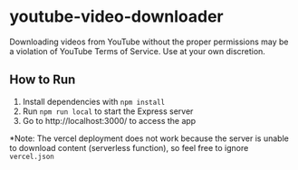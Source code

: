 # youtube-video-downloader

Downloading videos from YouTube without the proper permissions may be a violation of YouTube Terms of Service. Use at your own discretion.

## How to Run
1. Install dependencies with `npm install`
2. Run `npm run local` to start the Express server
3. Go to http://localhost:3000/ to access the app

*Note: The vercel deployment does not work because the server is unable to download content (serverless function), so feel free to ignore `vercel.json`
